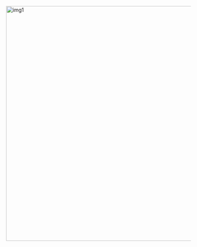 <img width="1366" height="642" alt="img1" src="https://github.com/user-attachments/assets/35b59df7-edb4-4446-b14e-469eda92b9e6" />
